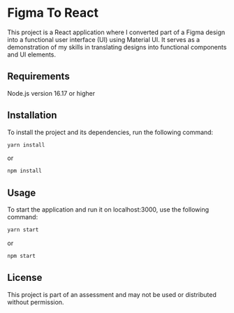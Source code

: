 # Figma To React

This project is a React application where I converted part of a Figma design into a functional user interface (UI) using Material UI. It serves as a demonstration of my skills in translating designs into functional components and UI elements.

## Requirements
Node.js version 16.17 or higher

## Installation

To install the project and its dependencies, run the following command:

```bash
yarn install
```

or

```bash
npm install
```

## Usage
To start the application and run it on localhost:3000, use the following command:

```bash
yarn start
```

or

```bash
npm start
```

## License
This project is part of an assessment and may not be used or distributed without permission.
